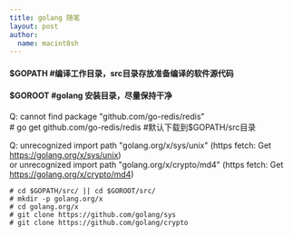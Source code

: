 ```yaml
---
title: golang 随笔
layout: post
author:
  name: macint0sh
---
```

#### $GOPATH #编译工作目录，src目录存放准备编译的软件源代码
#### $GOROOT #golang 安装目录，尽量保持干净

Q: cannot find package "github.com/go-redis/redis"     
	# go get github.com/go-redis/redis	#默认下载到$GOPATH/src目录

Q: unrecognized import path "golang.org/x/sys/unix" (https fetch: Get https://golang.org/x/sys/unix)     
or unrecognized import path "golang.org/x/crypto/md4" (https fetch: Get https://golang.org/x/crypto/md4)  
  
	# cd $GOPATH/src/ || cd $GOROOT/src/
	# mkdir -p golang.org/x
    # cd golang.org/x
    # git clone https://github.com/golang/sys
	# git clone https://github.com/golang/crypto





